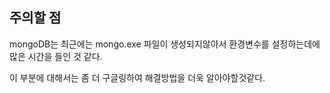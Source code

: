 ## 주의할 점

mongoDB는 최근에는 mongo.exe 파일이 생성되지않아서 환경변수를 설정하는데에 많은 시간을 들인 것 같다.

이 부분에 대해서는 좀 더 구글링하여 해결방법을 더욱 알아야할것같다.

<!-- https://beyondcode.tistory.com/35 참조 -->
